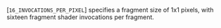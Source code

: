 [`16_INVOCATIONS_PER_PIXEL`] specifies a
fragment size of 1x1 pixels, with sixteen fragment shader invocations
per fragment.